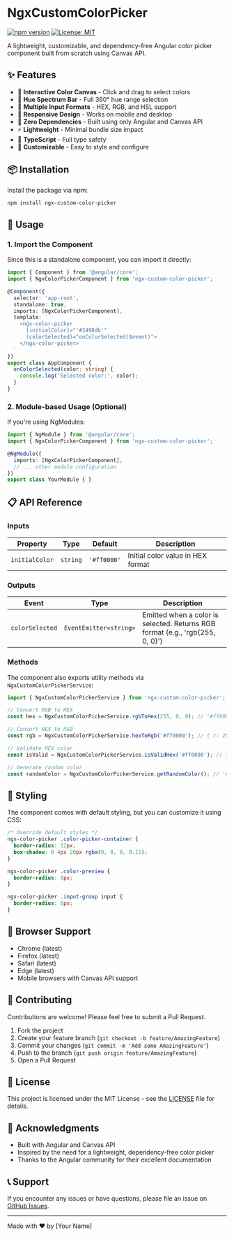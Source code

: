 # NgxCustomColorPicker

[![npm version](https://badge.fury.io/js/ngx-custom-color-picker.svg)](https://badge.fury.io/js/ngx-custom-color-picker)
[![License: MIT](https://img.shields.io/badge/License-MIT-yellow.svg)](https://opensource.org/licenses/MIT)

A lightweight, customizable, and dependency-free Angular color picker component built from scratch using Canvas API.

## ✨ Features

- 🎨 **Interactive Color Canvas** - Click and drag to select colors
- 🌈 **Hue Spectrum Bar** - Full 360° hue range selection
- 📝 **Multiple Input Formats** - HEX, RGB, and HSL support
- 📱 **Responsive Design** - Works on mobile and desktop
- 🚫 **Zero Dependencies** - Built using only Angular and Canvas API
- ⚡ **Lightweight** - Minimal bundle size impact
- 🎯 **TypeScript** - Full type safety
- 🔧 **Customizable** - Easy to style and configure

## 📦 Installation

Install the package via npm:

```bash
npm install ngx-custom-color-picker
```

## 🚀 Usage

### 1. Import the Component

Since this is a standalone component, you can import it directly:

```typescript
import { Component } from '@angular/core';
import { NgxColorPickerComponent } from 'ngx-custom-color-picker';

@Component({
  selector: 'app-root',
  standalone: true,
  imports: [NgxColorPickerComponent],
  template: `
    <ngx-color-picker 
      [initialColor]="'#3498db'"
      (colorSelected)="onColorSelected($event)">
    </ngx-color-picker>
  `
})
export class AppComponent {
  onColorSelected(color: string) {
    console.log('Selected color:', color);
  }
}
```

### 2. Module-based Usage (Optional)

If you're using NgModules:

```typescript
import { NgModule } from '@angular/core';
import { NgxColorPickerComponent } from 'ngx-custom-color-picker';

@NgModule({
  imports: [NgxColorPickerComponent],
  // ... other module configuration
})
export class YourModule { }
```

## 📋 API Reference

### Inputs

| Property | Type | Default | Description |
|----------|------|---------|-------------|
| `initialColor` | `string` | `'#ff0000'` | Initial color value in HEX format |

### Outputs

| Event | Type | Description |
|-------|------|-------------|
| `colorSelected` | `EventEmitter<string>` | Emitted when a color is selected. Returns RGB format (e.g., 'rgb(255, 0, 0)') |

### Methods

The component also exports utility methods via `NgxCustomColorPickerService`:

```typescript
import { NgxCustomColorPickerService } from 'ngx-custom-color-picker';

// Convert RGB to HEX
const hex = NgxCustomColorPickerService.rgbToHex(255, 0, 0); // '#ff0000'

// Convert HEX to RGB
const rgb = NgxCustomColorPickerService.hexToRgb('#ff0000'); // { r: 255, g: 0, b: 0 }

// Validate HEX color
const isValid = NgxCustomColorPickerService.isValidHex('#ff0000'); // true

// Generate random color
const randomColor = NgxCustomColorPickerService.getRandomColor(); // '#a1b2c3'
```

## 🎨 Styling

The component comes with default styling, but you can customize it using CSS:

```css
/* Override default styles */
ngx-color-picker .color-picker-container {
  border-radius: 12px;
  box-shadow: 0 4px 20px rgba(0, 0, 0, 0.15);
}

ngx-color-picker .color-preview {
  border-radius: 8px;
}

ngx-color-picker .input-group input {
  border-radius: 6px;
}
```

## 📱 Browser Support

- Chrome (latest)
- Firefox (latest)
- Safari (latest)
- Edge (latest)
- Mobile browsers with Canvas API support

## 🤝 Contributing

Contributions are welcome! Please feel free to submit a Pull Request.

1. Fork the project
2. Create your feature branch (`git checkout -b feature/AmazingFeature`)
3. Commit your changes (`git commit -m 'Add some AmazingFeature'`)
4. Push to the branch (`git push origin feature/AmazingFeature`)
5. Open a Pull Request

## 📄 License

This project is licensed under the MIT License - see the [LICENSE](LICENSE) file for details.

## 🙏 Acknowledgments

- Built with Angular and Canvas API
- Inspired by the need for a lightweight, dependency-free color picker
- Thanks to the Angular community for their excellent documentation

## 📞 Support

If you encounter any issues or have questions, please file an issue on [GitHub Issues](https://github.com/yourusername/ngx-custom-color-picker/issues).

---

Made with ❤️ by [Your Name]
